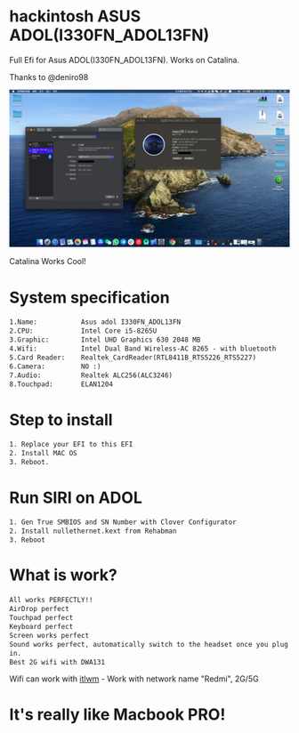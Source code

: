 # hackintosh ASUS ADOL(I330FN_ADOL13FN)
Full Efi for Asus ADOL(I330FN_ADOL13FN). Works on Catalina.

Thanks to @deniro98

![Awesome](https://github.com/Toxicccxz/I330FN_ADOL13FN/blob/master/screenshot.png?raw=true)

Catalina Works Cool!

# System specification

    1.Name:           Asus adol I330FN_ADOL13FN
    2.CPU:            Intel Core i5-8265U
    3.Graphic:        Intel UHD Graphics 630 2048 MB
    4.Wifi:           Intel Dual Band Wireless-AC 8265 - with bluetooth 
    5.Card Reader:    Realtek_CardReader(RTL8411B_RTS5226_RTS5227)
    6.Camera:         NO :)
    7.Audio:          Realtek ALC256(ALC3246)
    8.Touchpad:       ELAN1204
    
# Step to install

	1. Replace your EFI to this EFI
	2. Install MAC OS
	3. Reboot.
  
# Run SIRI on ADOL

	1. Gen True SMBIOS and SN Number with Clover Configurator
	2. Install nullethernet.kext from Rehabman
	3. Reboot
  
# What is work?

    All works PERFECTLY!!
    AirDrop perfect
    Touchpad perfect
    Keyboard perfect
    Screen works perfect
    Sound works perfect, automatically switch to the headset once you plug in.
    Best 2G wifi with DWA131
    
Wifi can work with [itlwm](https://github.com/zxystd/itlwm) - Work with network name "Redmi", 2G/5G
    
# It's really like Macbook PRO!
